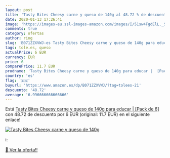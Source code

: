 ```yaml
---
layout: post
title: 'Tasty Bites Cheesy carne y queso de 140g al 48.72 % de descuento'
date: 2020-01-13 17:26:41
image: 'https://images-eu.ssl-images-amazon.com/images/I/51sw4FgdElL._SL200_.jpg'
comments: true
category: ofertas
author: ring
slug: 'B071ZZXVWJ-es Tasty Bites Cheesy carne y queso de 140g para educar |...'
tags: tole.es, queso
actualPrice: 6 EUR
currency: EUR
price: 6
comparePrice: 11.7 EUR
prodname: 'Tasty Bites Cheesy carne y queso de 140g para educar |  [Pack de 6]'
country: 'es'
flag: '🇪🇸'
buyurl: 'https://www.amazon.es/dp/B071ZZXVWJ/?tag=tolees-21'
descuento: '48.72'
average: '6.996666666666666'
---
```


Está [Tasty Bites Cheesy carne y queso de 140g para educar |  [Pack de 6]](https://www.amazon.es/dp/B071ZZXVWJ/?tag=tolees-21) con 48.72 de descuento por 6 EUR (original: 11.7 EUR) en el siguiente enlace!

[![Tasty Bites Cheesy carne y queso de 140g](https://images-eu.ssl-images-amazon.com/images/I/51sw4FgdElL._SL200_.jpg)](https://www.amazon.es/dp/B071ZZXVWJ/?tag=tolees-21)

ℹ️:


[🛒 Ver la oferta!!](https://www.amazon.es/dp/B071ZZXVWJ/?tag=tolees-21)
